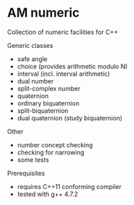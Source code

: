 AM numeric
==========

Collection of numeric facilities for C++


Generic classes
  - safe angle 
  - choice (provides arithmetic modulo N)
  - interval (incl. interval arithmetic)
  - dual number
  - split-complex number
  - quaternion  
  - ordinary biquaternion
  - split-biquaternion
  - dual quaternion (study biquaternion)  
    
Other
  - number concept checking
  - checking for narrowing
  - some tests

Prerequisites
  - requires C++11 conforming compiler
  - tested with g++ 4.7.2
